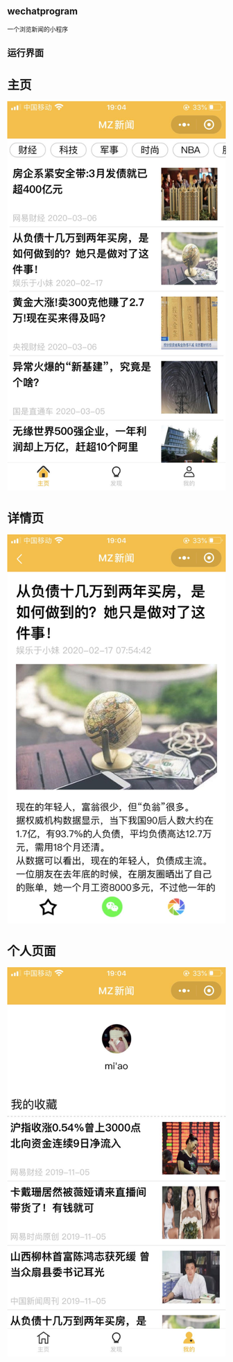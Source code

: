 ## wechatprogram
一个浏览新闻的小程序

## 运行界面
# 主页
![img](https://raw.githubusercontent.com/luyaopai/wechatprogram/master/assets/home_page.jpg)
# 详情页
![img](https://raw.githubusercontent.com/luyaopai/wechatprogram/master/assets/detail_page.jpg)
# 个人页面
![img](https://raw.githubusercontent.com/luyaopai/wechatprogram/master/assets/user_page.jpg)
